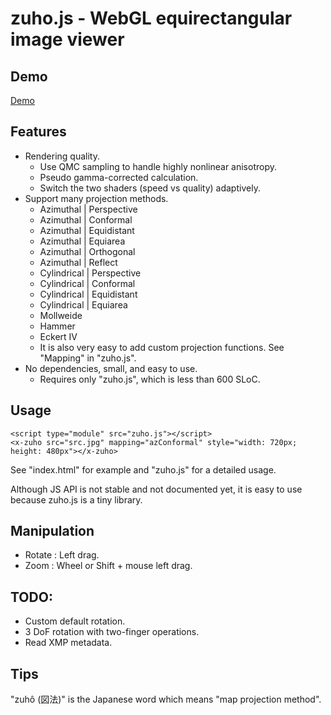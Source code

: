# zuho.js - WebGL equirectangular image viewer

## Demo

[Demo](https://mimosa-pudica.net/zuho/)

## Features

- Rendering quality.
	- Use QMC sampling to handle highly nonlinear anisotropy.
	- Pseudo gamma-corrected calculation.
	- Switch the two shaders (speed vs quality) adaptively.
- Support many projection methods.
	- Azimuthal | Perspective
	- Azimuthal | Conformal
	- Azimuthal | Equidistant
	- Azimuthal | Equiarea
	- Azimuthal | Orthogonal
	- Azimuthal | Reflect
	- Cylindrical | Perspective
	- Cylindrical | Conformal
	- Cylindrical | Equidistant
	- Cylindrical | Equiarea
	- Mollweide
	- Hammer
	- Eckert IV
	- It is also very easy to add custom projection functions.  See
	  "Mapping" in "zuho.js".
- No dependencies, small, and easy to use.
	- Requires only "zuho.js", which is less than 600 SLoC.

## Usage

	<script type="module" src="zuho.js"></script>
	<x-zuho src="src.jpg" mapping="azConformal" style="width: 720px; height: 480px"></x-zuho>

See "index.html" for example and "zuho.js" for a detailed usage.

Although JS API is not stable and not documented yet, it is easy to use because
zuho.js is a tiny library.

## Manipulation

- Rotate : Left drag.
- Zoom : Wheel or Shift + mouse left drag.

## TODO:

- Custom default rotation.
- 3 DoF rotation with two-finger operations.
- Read XMP metadata.

## Tips

"zuhô (図法)" is the Japanese word which means "map projection method".
